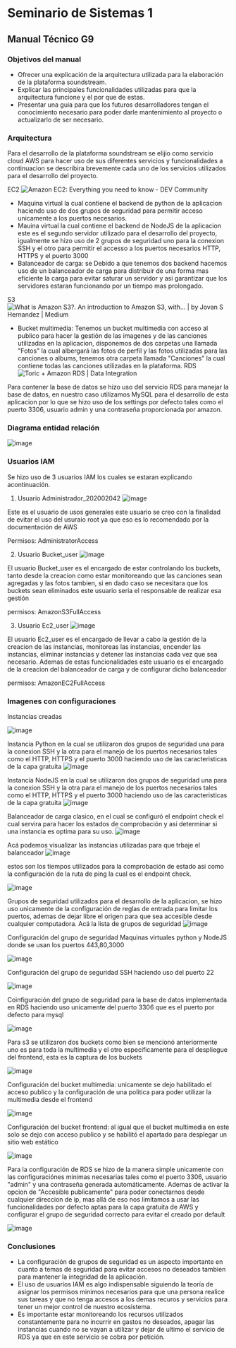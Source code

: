 #  Seminario de Sistemas 1
## Manual Técnico G9

### Objetivos del manual

 - Ofrecer una explicación de la arquitectura utilizada para la elaboración de la plataforma soundstream.
 - Explicar las principales funcionalidades utilizadas para que la arquitectura funcione y el por que de estas.
 - Presentar una guia para que los futuros desarrolladores tengan el conocimiento necesario para poder darle mantenimiento al proyecto o actualizarlo  de ser necesario.
 ### Arquitectura
 Para el desarrollo de la plataforma soundstream se elijio como servicio cloud AWS para hacer uso de sus diferentes servicios y funcionalidades a continuacion se describira brevemente cada uno de los servicios utilizados para el desarrollo del proyecto.
 
 EC2
 ![Amazon EC2: Everything you need to know - DEV Community](https://media.dev.to/cdn-cgi/image/width=1600,height=900,fit=cover,gravity=auto,format=auto/https%3A%2F%2Fdev-to-uploads.s3.amazonaws.com%2Fuploads%2Farticles%2Fwsrrq6s1f12v8jhe2ubj.png)
 
 - Maquina virtual la cual contiene el backend  de python de la aplicacion haciendo uso de dos grupos de seguridad para permitir acceso unicamente a los puertos necesarios.
 - Mauina virtual la cual contiene el backend de NodeJS de la aplicacion este es el segundo servidor utilizado para el desarrollo del proyecto, igualmente se hizo uso de 2 grupos de seguridad uno para la conexion SSH y el otro para permitir el accesso a los puertos necesarios HTTP, HTTPS y el puerto 3000
 - Balanceador de carga: se Debido a que tenemos dos backend hacemos uso de un balanceador de carga para distribuir de una forma mas eficiente la carga  para evitar saturar un servidor y asi garantizar que los servidores estaran funcionando por un tiempo mas prolongado.
 
S3
![What is Amazon S3?. An introduction to Amazon S3, with… | by Jovan S  Hernandez | Medium](https://miro.medium.com/v2/resize:fit:1160/0*PQM2oxNUUceATC30)

- Bucket multimedia: Tenemos un bucket multimedia con acceso al publico para hacer la gestión de las imagenes y de las canciones utilizadas en la aplicacion, disponemos de dos carpetas una llamada "Fotos" la cual albergará las fotos de perfil y las fotos utilizadas para las canciones o albums, tenemos otra carpeta llamada "Canciones" la cual contiene todas las canciones utilizadas en la plataforma.
RDS
![Toric + Amazon RDS | Data Integration](https://cdn.prod.website-files.com/601064f495f4b4967f921aa9/635884ad45bd4b4723f4bc39_202210-rds-logo.png)

Para contener la base de datos se hizo uso del servicio RDS para manejar la base de datos, en nuestro caso utilizamos MySQL para el desarrollo de esta aplicacion por lo que se hizo uso de los settings por defecto tales como el puerto 3306, usuario admin y una contraseña proporcionada por amazon.
### Diagrama entidad relación

![image](https://github.com/user-attachments/assets/ae5ae3c6-45ec-479b-a839-6c59f12eecad)

### Usuarios IAM

Se hizo uso de 3 usuarios IAM los cuales se estaran explicando acontinuación.

1. Usuario Administrador_202002042
![image](https://github.com/user-attachments/assets/276eb6a6-7f7b-4af2-903e-4d94a94117b4)


Este es el usuario de usos generales este usuario se creo con la finalidad de evitar el uso del usuraio root ya que eso es lo recomendado por la documentación de AWS

Permisos: AdministratorAccess

2. Usuario Bucket_user
![image](https://github.com/user-attachments/assets/aec4adea-1155-4c7b-8d39-e09bde8f694c)


El usuario Bucket_user es el encargado de estar controlando los buckets, tanto desde la creacion como estar monitoreando que las canciones sean agregadas y las fotos tambien, si en dado caso se necesitara que los buckets sean eliminados este usuario seria el responsable de realizar esa gestión

permisos: AmazonS3FullAccess

3. Usuario Ec2_user
![image](https://github.com/user-attachments/assets/37a1c101-cab2-4b2d-801a-772a9d8ccb5a)


El usuario Ec2_user es el encargado de llevar a cabo la gestión de la creacion de las instancias, monitoreas las instancias, encender las instancias, eliminar instancias y detener las instancias cada vez que sea necesario. Ademas de estas funcionalidades este usuario es el encargado de la creacion del balanceador de carga y de configurar dicho balanceador 

permisos: AmazonEC2FullAccess

### Imagenes con configuraciones
Instancias creadas

![image](https://github.com/user-attachments/assets/479e8aa1-2507-4f98-80d9-4674ae7bdbeb)


Instancia Python en la cual se utilizaron dos grupos de seguridad una para la conexion SSH y la otra para el manejo de los puertos necesarios tales como el HTTP, HTTPS y el puerto 3000 haciendo uso de las caracteristicas de la capa gratuita
![image](https://github.com/user-attachments/assets/c575eab5-5b7e-4063-8f0f-741622658d41)


Instancia NodeJS en la cual se utilizaron dos grupos de seguridad una para la conexion SSH y la otra para el manejo de los puertos necesarios tales como el HTTP, HTTPS y el puerto 3000 haciendo uso de las caracteristicas de la capa gratuita
![image](https://github.com/user-attachments/assets/5b733f21-559d-4ffd-b79b-d05ad32afd72)


Balanceador de carga clasico, en el cual se configuró el endpoint check el cual servira para hacer los estados de comprobación y asi determinar si una instancia es optima para su  uso.
![image](https://github.com/user-attachments/assets/1360a331-b941-4627-9ca2-4b93e9a0bef2)


Acá podemos visualizar las instancias utilizadas para que trbaje el balanceador
![image](https://github.com/user-attachments/assets/d76d084d-7f5a-4105-95e4-a3c2144e26d0)


estos son los tiempos utilizados para la comprobación de estado asi como la configuración de la ruta de ping la cual es el endpoint check.

![image](https://github.com/user-attachments/assets/966b0a8e-fe16-473a-b59c-afe7967dfdee)


Grupos de seguridad utilizados para el desarrollo de la aplicacion, se hizo uso unicamente de la configuración de reglas de entrada para limitar los puertos, ademas de dejar libre el origen para que sea accesible desde cualquier computadora. Acá la lista de grupos de seguridad
![image](https://github.com/user-attachments/assets/2160020b-a6cf-4bb1-9921-948833717aea)


Configuración del grupo de seguridad Maquinas virtuales python y NodeJS donde se usan los puertos 443,80,3000

![image](https://github.com/user-attachments/assets/bb8faaff-5cef-4d79-9fd7-540a3f6a282f)


Configuración del grupo de seguridad SSH haciendo uso del puerto 22

![image](https://github.com/user-attachments/assets/d9643b17-5522-4176-9cff-282b6967418c)


Coinfiguración del grupo de seguridad para la base de datos implementada en RDS haciendo uso unicamente del puerto 3306 que es el puerto por defecto para mysql

![image](https://github.com/user-attachments/assets/f00008ad-0fe3-4e84-acec-80ccb19e5e95)


Para s3 se utilizaron dos buckets como bien se mencionó anteriormente uno es para toda la multimedia y el otro especificamente para el despliegue del frontend, esta es la captura de los buckets

![image](https://github.com/user-attachments/assets/9b905628-9a4b-4ec7-84bb-7cc17e099e5f)


Configuración del bucket multimedia: unicamente se dejo habilitado el acceso publico y la configuración de una politica para poder utilizar la multimedia desde el frontend

![image](https://github.com/user-attachments/assets/0b757e03-fa3e-49bb-989e-0dba2e373b88)

Configuración del bucket frontend: al igual que el bucket multimedia en este solo se dejo con acceso publico y se habilitó el apartado para desplegar un sitio web estático

![image](https://github.com/user-attachments/assets/78337035-90f0-4c8c-87cc-26fdca22ccbf)


Para la configuración de RDS se hizo de la manera simple unicamente con las configuraciónes minimas necesarias tales como el puerto 3306, usuario "admin" y una contraseña generada automáticamente. Ademas de activar la opcion de "Accesible publicamente" para poder conectarnos desde cualquier direccion de ip, mas allá de eso nos limitamos a usar las funcionalidades por defecto aptas para la capa gratuita de AWS y configurar el grupo de seguridad correcto para evitar el creado por default

![image](https://github.com/user-attachments/assets/ead88671-5ffa-45a4-8403-a94659ccdbba)


### Conclusiones

- La configuración de grupos de seguridad es un aspecto importante en cuanto a temas de seguridad para evitar accesos no deseados tambien para mantener la integridad de la aplicación.
- El uso de usuarios IAM es algo indispensable siguiendo la teoría de asignar los permisos minimos necesarios para que una persona realice sus tareas y que no tenga accesos a los demas recuros y servicios para tener un mejor control de nuestro ecosistema.
- Es importante estar monitoreando los recursos utilizados  constantemente para no incurrir en gastos no deseados, apagar las instancias cuando no se vayan a utilizar y dejar de ultimo el servicio de RDS ya que en este servicio se cobra por petición.
